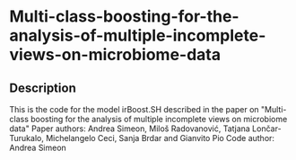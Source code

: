 # Multi-class-boosting-for-the-analysis-of-multiple-incomplete-views-on-microbiome-data
## Description
This is the code for the model irBoost.SH described in the paper on "Multi-class boosting for the analysis of multiple incomplete views on microbiome data"
Paper authors: Andrea Simeon, Miloš Radovanović, Tatjana Lončar-Turukalo, Michelangelo Ceci, Sanja Brdar and Gianvito Pio
Code author: Andrea Simeon
